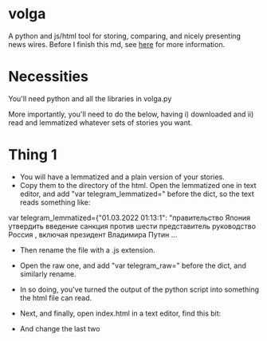 # volga
A python and js/html tool for storing, comparing, and nicely presenting news wires. Before I finish this md, see [here](https://mittmattmutt.medium.com/an-os-tool-for-storing-searching-and-displaying-news-wires-b9c81dbbbe3a)  for more information.

# Necessities
You'll need python and all the libraries in volga.py

More importantly, you'll need to do the below, having i) downloaded and ii) read and lemmatized whatever sets of stories you want. 
# Thing 1
* You will have a lemmatized and a plain version of your stories.
* Copy them to the directory of the html. Open the lemmatized one in text editor, and add "var telegram_lemmatized=" before the dict, so the text reads something like:

var telegram_lemmatized={"01.03.2022 01:13:1": "правительство Япония утвердить введение санкция против шести представитель руководство Россия , включая президент Владимира Путин ...

* Then rename the file with a .js extension.

* Open the raw one, and add "var telegram_raw=" before the dict, and similarly rename.

* In so doing, you've turned the output of the python script into something the html file can read.

* Next, and finally, open index.html in a text editor, find this bit:

<title>Volga</title>
<script src="https://cdn.jsdelivr.net/npm/chart.js"></script>
<script src="513_lemmatized_ua.js"></script>
<script src="513_raw_ua.js"></script>

<link href="https://cdn.jsdelivr.net/npm/bootstrap@5.0.2/dist/css/bootstrap.min.css" rel="stylesheet" integrity="sha384-EVSTQN3/azprG1Anm3QDgpJLIm9Nao0Yz1ztcQTwFspd3yD65VohhpuuCOmLASjC" crossorigin="anonymous">

* And change the last two <script src>'s so that they point towards the .js's you made above.

# Thing 2
  * In a rush to finish this, I didn't end up implementing in the html a way to autogenerate the x-axis. So you need to enter it manually. Go to l155, which reads
  const labels = Array.from({length : 37}, (_, v) => v+1)
  
  And change 37 to how many days coverage you have.
  
